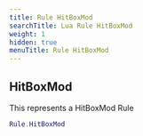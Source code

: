 ```yaml
---
title: Rule HitBoxMod
searchTitle: Lua Rule HitBoxMod
weight: 1
hidden: true
menuTitle: Rule HitBoxMod
---
```

## HitBoxMod

This represents a HitBoxMod Rule
```lua
Rule.HitBoxMod
```
